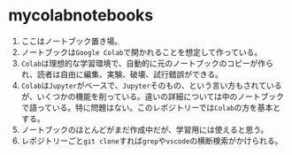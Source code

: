 # mycolabnotebooks

1. ここはノートブック置き場。
1. ノートブックは`Google Colab`で開かれることを想定して作っている。
1. `Colab`は理想的な学習環境で、自動的に元のノートブックのコピーが作られ、読者は自由に編集、実験、破壊、試行錯誤ができる。
1. `Colab`は`Jupyter`がベースで、`Jupyter`そのもの、という言い方もされているが、いくつかの機能を削っている。違いの詳細については中のノートブックで語っている。特に問題はない。このレポジトリーでは`Colab`の方を基本とする。
1. ノートブックのほとんどがまだ作成中だが、学習用には使えると思う。
1. レポジトリーごと`git clone`すれば`grep`や`vscode`の横断検索がかけられる。

